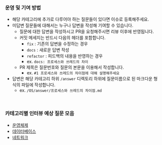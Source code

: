 ### 운영 및 기여 방법
- 해당 카테고리에 추가로 다루어야 하는 질문들이 있다면 이슈로 등록해주세요.
- 미답변 질문들에 대해서는 누구나 답변을 작성해 기여할 수 있습니다. 
  - 질문에 대한 답변을 작성하시고 PR을 요청해주시면 리뷰 이후에 반영됩니다.
  - 커밋 메세지는 반드시 다음의 헤더를 포함합니다.
    - `fix` : 기존의 답변을 수정하는 경우  
    - `docs` : 새로운 답변 작성 
    - `refactor` : 피드백의 내용을 반영하는 경우
    - ex. `docs: 프로세스와 쓰레드의 차이`
  - PR 제목은 질문번호와 질문의 본문을 이용해서 작성합니다.
    - ex. `#1 프로세스와 쓰레드의 차이점에 대해 설명해주세요`
- 답변은 해당 카테고리 하위 `/answer` 디렉토리 하위에 질문이름으로 된 마크다운 형식의 파일에 작성합니다.
  - ex. `/OS/answer/프로세스와 쓰레드의 차이점.md`

<br>

### 카테고리별 인터뷰 예상 질문 모음

- [운영체제](https://github.com/Today-I-Learn/backend-interview/tree/main/OS)
- [데이터베이스](https://github.com/Today-I-Learn/backend-interview/tree/main/DB)
- [네트워크](https://github.com/Today-I-Learn/backend-interview/tree/main/Network)
<!-- - [네트워크]()
- [자료구조]()
- [Java]()
- [Spring Framework]() -->
